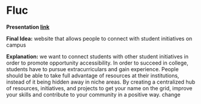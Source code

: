 # Fluc


**Presentation [link](https://www.canva.com/design/DAGSyy4qzbI/Mf_uRxLQuN10ZVG89azTuA/edit?utm_content=DAGSyy4qzbI&utm_campaign=designshare&utm_medium=link2&utm_source=sharebutton)**

**Final Idea:** website that allows people to connect with student initiatives on campus 

**Explanation:** we want to connect students with other student initiatives in order to promote opportunity accessibility. In order to succeed in college, students have to pursue extracurriculars and gain experience. People should be able to take full advantage of resources at their institutions, instead of it being hidden away in niche areas. By creating a centralized hub of resources, initiatives, and projects to get your name on the grid, improve your skills and contribute to your community in a positive way. 
 change
